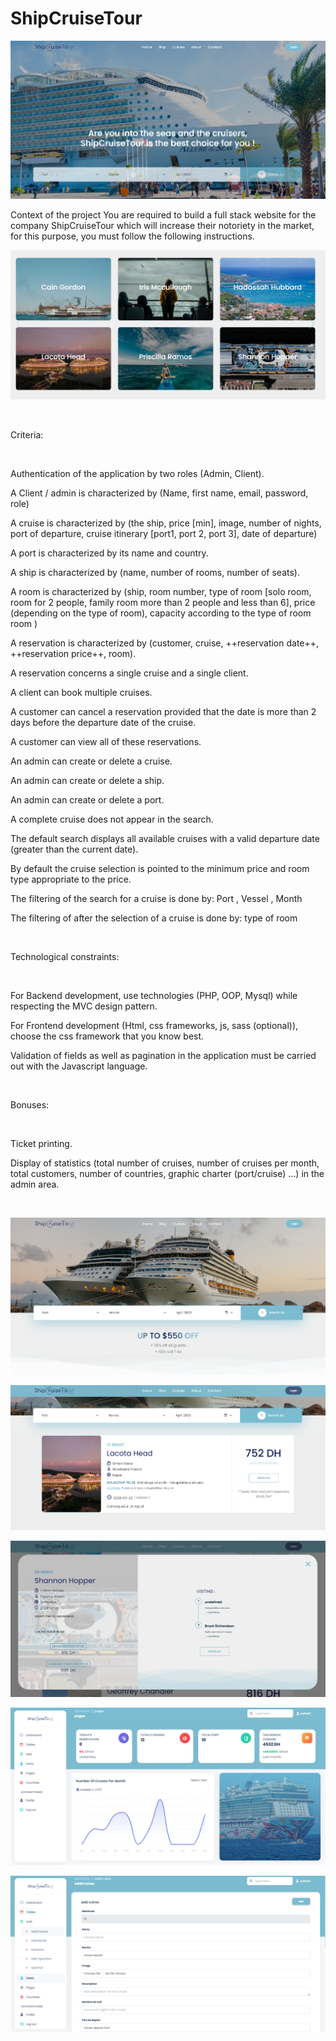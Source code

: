 # ShipCruiseTour

![img.png](website/public/asset/img.png)

Context of the project
You are required to build a full stack website for the company ShipCruiseTour which will increase their notoriety in the
market, for this purpose, you must follow the following instructions.

![img_1.png](website/public/asset/img_1.png)

​

Criteria:

​

Authentication of the application by two roles (Admin, Client).

A Client / admin is characterized by (Name, first name, email, password, role)

A cruise is characterized by (the ship, price [min], image, number of nights, port of departure, cruise
itinerary [port1, port 2, port 3], date of departure)

A port is characterized by its name and country.

A ship is characterized by (name, number of rooms, number of seats).

A room is characterized by (ship, room number, type of
room [solo room, room for 2 people, family room more than 2 people and less than 6], price (depending on the type of
room), capacity according to the type of room room )

A reservation is characterized by (customer, cruise, ++reservation date++, ++reservation price++, room).

A reservation concerns a single cruise and a single client.

A client can book multiple cruises.

A customer can cancel a reservation provided that the date is more than 2 days before the departure date of the cruise.

A customer can view all of these reservations.

An admin can create or delete a cruise.

An admin can create or delete a ship.

An admin can create or delete a port.

A complete cruise does not appear in the search.

The default search displays all available cruises with a valid departure date (greater than the current date).

By default the cruise selection is pointed to the minimum price and room type appropriate to the price.

The filtering of the search for a cruise is done by: Port , Vessel , Month

The filtering of after the selection of a cruise is done by: type of room

​

Technological constraints:

​

For Backend development, use technologies (PHP, OOP, Mysql) while respecting the MVC design pattern.

For Frontend development (Html, css frameworks, js, sass (optional)), choose the css framework that you know best.

Validation of fields as well as pagination in the application must be carried out with the Javascript language.

​

Bonuses:

​

Ticket printing.

Display of statistics (total number of cruises, number of cruises per month, total customers, number of countries,
graphic charter (port/cruise) ...) in the admin area.

​

![img_2.png](website/public/asset/img_2.png)

![img_3.png](website/public/asset/img_3.png)

![img_4.png](website/public/asset/img_4.png)

![img_5.png](website/public/asset/img_5.png)

![img_6.png](website/public/asset/img_6.png)

